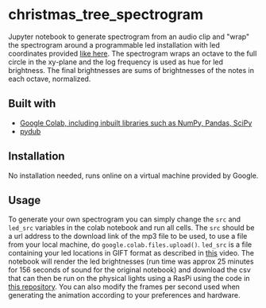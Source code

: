 # christmas_tree_spectrogram
Jupyter notebook to generate spectrogram from an audio clip and "wrap" the spectrogram around a programmable led installation  with led coordinates provided [like here](https://github.com/standupmaths/xmastree2021). The spectrogram wraps an octave to the full circle in the xy-plane and the log frequency is used as hue for led brightness. The final brightnesses are sums of brightnesses of the notes in each octave, normalized.

## Built with
* [Google Colab, including inbuilt libraries such as NumPy, Pandas, SciPy](https://colab.research.google.com/)
* [pydub](https://github.com/jiaaro/pydub)

## Installation
No installation needed, runs online on a virtual machine provided by Google.

## Usage
To generate your own spectrogram you can simply change the `src` and `led_src` variables in the colab notebook and run all cells. The `src` should be a url address to the download link of the mp3 file to be used, to use a file from your local machine, do `google.colab.files.upload()`. `led_src` is a file containing your led locations in GIFT format as described in [this](https://www.youtube.com/watch?v=WuMRJf6B5Q4) video. The notebook will render the led brightnesses (run time was approx 25 minutes for 156 seconds of sound for the original notebook) and download the csv that can then be run on the physical lights using a RasPi using the code in [this repository](https://github.com/GSD6338/XmasTree). You can also modify the frames per second used when generating the animation according to your preferences and hardware.

